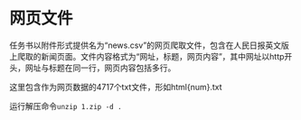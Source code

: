 # 网页文件

任务书以附件形式提供名为“news.csv”的网页爬取文件，包含在人民日报英文版上爬取的新闻页面。文件内容格式为“网址，标题，网页内容”，其中网址以http开头，网址与标题在同一行，网页内容包括多行。

这里包含作为网页数据的4717个txt文件，形如html{num}.txt

运行解压命令`unzip 1.zip -d .`
